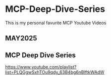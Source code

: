 # MCP-Deep-Dive-Series

This is my personal favurite MCP Youtube Videos




## MAY2025


## MCP Deep Dive Series

https://www.youtube.com/playlist?list=PLQGgwSxhTOu9qdy_63B4bg6nBlftkWAdW

